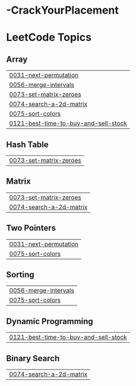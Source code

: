 # -CrackYourPlacement
<!---LeetCode Topics Start-->
# LeetCode Topics
## Array
|  |
| ------- |
| [0031-next-permutation](https://github.com/kriaaa/CrackYourPlacement/tree/master/0031-next-permutation) |
| [0056-merge-intervals](https://github.com/kriaaa/CrackYourPlacement/tree/master/0056-merge-intervals) |
| [0073-set-matrix-zeroes](https://github.com/kriaaa/CrackYourPlacement/tree/master/0073-set-matrix-zeroes) |
| [0074-search-a-2d-matrix](https://github.com/kriaaa/CrackYourPlacement/tree/master/0074-search-a-2d-matrix) |
| [0075-sort-colors](https://github.com/kriaaa/CrackYourPlacement/tree/master/0075-sort-colors) |
| [0121-best-time-to-buy-and-sell-stock](https://github.com/kriaaa/CrackYourPlacement/tree/master/0121-best-time-to-buy-and-sell-stock) |
## Hash Table
|  |
| ------- |
| [0073-set-matrix-zeroes](https://github.com/kriaaa/CrackYourPlacement/tree/master/0073-set-matrix-zeroes) |
## Matrix
|  |
| ------- |
| [0073-set-matrix-zeroes](https://github.com/kriaaa/CrackYourPlacement/tree/master/0073-set-matrix-zeroes) |
| [0074-search-a-2d-matrix](https://github.com/kriaaa/CrackYourPlacement/tree/master/0074-search-a-2d-matrix) |
## Two Pointers
|  |
| ------- |
| [0031-next-permutation](https://github.com/kriaaa/CrackYourPlacement/tree/master/0031-next-permutation) |
| [0075-sort-colors](https://github.com/kriaaa/CrackYourPlacement/tree/master/0075-sort-colors) |
## Sorting
|  |
| ------- |
| [0056-merge-intervals](https://github.com/kriaaa/CrackYourPlacement/tree/master/0056-merge-intervals) |
| [0075-sort-colors](https://github.com/kriaaa/CrackYourPlacement/tree/master/0075-sort-colors) |
## Dynamic Programming
|  |
| ------- |
| [0121-best-time-to-buy-and-sell-stock](https://github.com/kriaaa/CrackYourPlacement/tree/master/0121-best-time-to-buy-and-sell-stock) |
## Binary Search
|  |
| ------- |
| [0074-search-a-2d-matrix](https://github.com/kriaaa/CrackYourPlacement/tree/master/0074-search-a-2d-matrix) |
<!---LeetCode Topics End-->